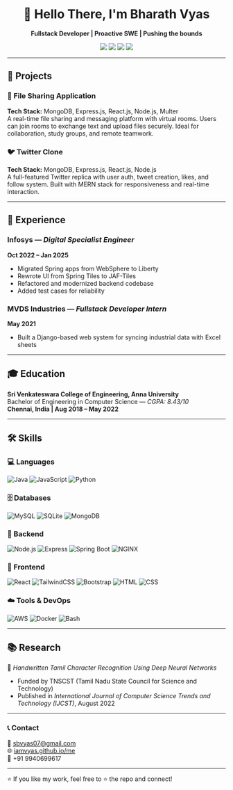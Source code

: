 <h1 align="center">👋 Hello There, I'm Bharath Vyas</h1>
<p align="center">
  <b>Fullstack Developer | Proactive SWE | Pushing the bounds </b>
</p>

<p align="center">
  <a href="mailto:sbvyas07@gmail.com"><img src="https://img.shields.io/badge/email-%23D14836?style=for-the-badge&logo=gmail&logoColor=white" /></a>
  <a href="https://www.linkedin.com/in/iamvyas"><img src="https://img.shields.io/badge/linkedin-%230077B5?style=for-the-badge&logo=linkedin&logoColor=white" /></a>
  <a href="https://github.com/iamvyas"><img src="https://img.shields.io/badge/github-%2312100E?style=for-the-badge&logo=github&logoColor=white" /></a>
  <a href="https://iamvyas.github.io/me/"><img src="https://img.shields.io/badge/portfolio-%23ff6600?style=for-the-badge&logo=firefox-browser&logoColor=white" /></a>
</p>

---

## 🚀 Projects

### 📁 File Sharing Application  
**Tech Stack:** MongoDB, Express.js, React.js, Node.js, Multer  
A real-time file sharing and messaging platform with virtual rooms. Users can join rooms to exchange text and upload files securely. Ideal for collaboration, study groups, and remote teamwork.

### 🐦 Twitter Clone  
**Tech Stack:** MongoDB, Express.js, React.js, Node.js  
A full-featured Twitter replica with user auth, tweet creation, likes, and follow system. Built with MERN stack for responsiveness and real-time interaction.

---

## 💼 Experience

### Infosys — *Digital Specialist Engineer*  
**Oct 2022 – Jan 2025**  
- Migrated Spring apps from WebSphere to Liberty
- Rewrote UI from Spring Tiles to JAF-Tiles
- Refactored and modernized backend codebase
- Added test cases for reliability

### MVDS Industries — *Fullstack Developer Intern*  
**May 2021**  
- Built a Django-based web system for syncing industrial data with Excel sheets

---

## 🎓 Education

**Sri Venkateswara College of Engineering, Anna University**  
Bachelor of Engineering in Computer Science — *CGPA: 8.43/10*  
**Chennai, India | Aug 2018 – May 2022**

---

## 🛠️ Skills

### 💻 Languages
![Java](https://img.shields.io/badge/Java-%23ED8B00?style=flat-square&logo=java&logoColor=white)
![JavaScript](https://img.shields.io/badge/JavaScript-%23F7DF1E?style=flat-square&logo=javascript&logoColor=black)
![Python](https://img.shields.io/badge/Python-%233776AB?style=flat-square&logo=python&logoColor=white)

### 🗄️ Databases
![MySQL](https://img.shields.io/badge/MySQL-%2300f?style=flat-square&logo=mysql&logoColor=white)
![SQLite](https://img.shields.io/badge/SQLite-%2307405e?style=flat-square&logo=sqlite&logoColor=white)
![MongoDB](https://img.shields.io/badge/MongoDB-%2347A248?style=flat-square&logo=mongodb&logoColor=white)

### 🔧 Backend
![Node.js](https://img.shields.io/badge/Node.js-%23339933?style=flat-square&logo=node.js&logoColor=white)
![Express](https://img.shields.io/badge/Express-%23000000?style=flat-square&logo=express&logoColor=white)
![Spring Boot](https://img.shields.io/badge/SpringBoot-%236DB33F?style=flat-square&logo=spring-boot&logoColor=white)
![NGINX](https://img.shields.io/badge/NGINX-%23009639?style=flat-square&logo=nginx&logoColor=white)

### 🎨 Frontend
![React](https://img.shields.io/badge/React-%2361DAFB?style=flat-square&logo=react&logoColor=black)
![TailwindCSS](https://img.shields.io/badge/TailwindCSS-%2306B6D4?style=flat-square&logo=tailwind-css&logoColor=white)
![Bootstrap](https://img.shields.io/badge/Bootstrap-%237952B3?style=flat-square&logo=bootstrap&logoColor=white)
![HTML](https://img.shields.io/badge/HTML5-%23E34F26?style=flat-square&logo=html5&logoColor=white)
![CSS](https://img.shields.io/badge/CSS3-%231572B6?style=flat-square&logo=css3&logoColor=white)

### ☁️ Tools & DevOps
![AWS](https://img.shields.io/badge/AWS-%23FF9900?style=flat-square&logo=amazon-aws&logoColor=white)
![Docker](https://img.shields.io/badge/Docker-%232496ED?style=flat-square&logo=docker&logoColor=white)
![Bash](https://img.shields.io/badge/Bash-%234EAA25?style=flat-square&logo=gnu-bash&logoColor=white)

---

## 📚 Research

🧠 *Handwritten Tamil Character Recognition Using Deep Neural Networks*  
- Funded by TNSCST (Tamil Nadu State Council for Science and Technology)  
- Published in *International Journal of Computer Science Trends and Technology (IJCST)*, August 2022

---

### 📞 Contact

📧 sbvyas07@gmail.com  
🌐 [iamvyas.github.io/me](https://iamvyas.github.io/me/)  
📱 +91 9940699617

---

⭐ If you like my work, feel free to ⭐ the repo and connect!
